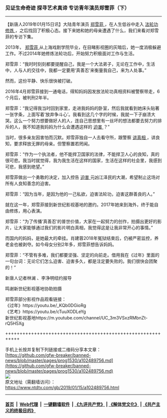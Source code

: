 ### 见证生命奇迹 探寻艺术真谛 专访青年演员郑雪菲（下）
------------------------

<div class="post_content">
 <p>
  【新唐人2019年01月15日讯】大陆青年演员
  <a href="https://www.ntdtv.com/gb/郑雪菲.htm">
   郑雪菲
  </a>
  ，在人生低谷中走入
  <a href="https://www.ntdtv.com/gb/法轮功修炼.htm">
   法轮功修炼
  </a>
  ，之后找回了积极心态。接下来她和她的母亲遭遇了什么，我们来看对郑雪菲的专访下集。
 </p>
 <p>
  2013年，
  <a href="https://www.ntdtv.com/gb/郑雪菲.htm">
   郑雪菲
  </a>
  从上海戏剧学院毕业，在目睹影视圈的灰暗后，她一度消极躲避工作。不过2014年她修炼法轮功后，开始努力积极面对工作与生活。
 </p>
 <p>
  郑雪菲：“我时时刻刻都要提醒自己，我是一个大法弟子，无论在工作中，生活中，人与人的交往中，我都一定要用‘真善忍’来衡量我自己，来为人处事。”
 </p>
 <p>
  然而，这份平静、快乐很快被打破。
 </p>
 <p>
  2016年4月郑雪菲接到一通电话，得知妈妈因发放法轮功真相资料被警察带走，6个月后，被判刑2年半。
 </p>
 <p>
  郑雪菲：“我记得我当时回到家里，走进我妈妈的卧室，然后我就看到她床头贴著一张字条，上面写着‘放弃争斗心’。我看到这几个字的时候，我就一下子崩溃大哭。这么一个努力想要做好人的人，连自己思想里有一丝坏的想法都要去努力的排斥的人，我不知道我妈妈为什么会遭遇这样的
  <a href="https://www.ntdtv.com/gb/迫害.htm">
   迫害
  </a>
  ？”
 </p>
 <p>
  当时，很多亲友因害怕而沉默。郑雪菲独自一人去看守所，跟警察
  <a href="https://www.ntdtv.com/gb/讲真相.htm">
   讲真相
  </a>
  ，讲良知，要求释放无罪的母亲。但警察置若罔闻。
 </p>
 <p>
  郑雪菲：“作为一个执法者，他不能捍卫国家的法律，不能捍卫人心的良知，真的很可悲。我当时就觉得，我为我生活在这样的国家，生活在这样的社会里，我感到可悲，我感到绝望。”
 </p>
 <p>
  郑雪菲做出一个勇敢的决定，加入控告
  <a href="https://www.ntdtv.com/gb/迫害.htm">
   迫害
  </a>
  元凶江泽民的大潮，希望制止这场对所有人良知善念的迫害。
 </p>
 <p>
  郑雪菲：“因为当年，是因为他的一己私欲，迫害法轮功，迫害这群善良的人。”
 </p>
 <p>
  就在这一年，郑雪菲接到新世纪影视基地的邀约。2017年她来到海外，终于能自由修炼，用心表演。
 </p>
 <p>
  郑雪菲：“为了传播‘真善忍’的普世价值，大家在一起努力的创作，拍摄出更好的影片，让大家能够通过我们的影片明白真相，我觉得这是让我非常开心的事情。”
 </p>
 <p>
  而国内的妈妈，是她最大的牵挂。肖建蓉2018年冤狱结束后，仍被严密监控，养老金也被剥夺。如今母女分别2年多，郑雪菲想告诉妈妈。
 </p>
 <p>
  郑雪菲：“不管有多难，我们都要坚强、坚定的向前走。借用我在《过年》里面的一句台词：无论它们怎么迫害、迫害多久，都是注定要失败的。我们很快会团聚的！”
 </p>
 <p>
  新唐人记者林澜 、李净明纽约报导
 </p>
 <p>
  鸣谢新世纪影视基地协助拍摄
 </p>
 <p>
  郑雪菲部分影视作品观看链接：
  <br>
   《过年》https://youtu.be/_KQb0DGioRg
   <br/>
   《艺考》https://youtu.be/cTuuXODLeYg
   <br/>
   新世纪影视基地https://m.youtube.com/channel/UC_3m3VSxzRMbnZt-rQ5H5Xg
  </br>
 </p>
 <div class="single_ad">
 </div>
</div>

+++++++++++++++++++++++++++++++++++++++++++++++++++++++++++<br/><br/>
手机上长按并复制下列链接或二维码分享本文章：<br/>
[https://github.com/gfw-breaker/banned-news/blob/master/pages/prog1530/a102489756.md](https://github.com/gfw-breaker/banned-news/blob/master/pages/prog1530/a102489756.md)<br/>
[<img src='https://github.com/gfw-breaker/banned-news/blob/master/pages/prog1530/a102489756.md.png'/>](https://github.com/gfw-breaker/banned-news/blob/master/pages/prog1530/a102489756.md)<br/>
原文地址（需翻墙访问）：https://www.ntdtv.com/gb/2019/01/15/a102489756.html


------------------------
#### [首页](https://github.com/gfw-breaker/banned-news/blob/master/README.md) &nbsp;|&nbsp; [Web代理](https://github.com/labour-camp/helloworld) &nbsp;|&nbsp; [一键翻墙软件](https://github.com/gfw-breaker/nogfw/blob/master/README.md) &nbsp;| [《九评共产党》](https://github.com/gfw-breaker/9ping.md/blob/master/README.md#九评之一评共产党是什么) | [《解体党文化》](https://github.com/gfw-breaker/jtdwh.md/blob/master/README.md) | [《共产主义的终极目的》](https://github.com/gfw-breaker/gczydzjmd.md/blob/master/README.md)

